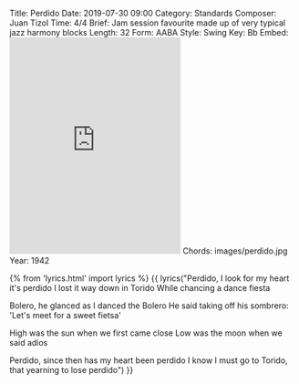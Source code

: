 Title: Perdido
Date: 2019-07-30 09:00
Category: Standards
Composer: Juan Tizol
Time: 4/4
Brief: Jam session favourite made up of very typical jazz harmony blocks
Length: 32
Form: AABA
Style: Swing
Key: Bb
Embed: <iframe src="https://open.spotify.com/embed/user/thatdavidmiller/playlist/4aBpj6CeBeDZElHjQXS2hO" width="300" height="380" frameborder="0" allowtransparency="true" allow="encrypted-media"></iframe>
Chords: images/perdido.jpg
Year: 1942

{% from 'lyrics.html' import lyrics %}
{{ lyrics("Perdido, I look for my heart it's perdido
I lost it way down in Torido
While chancing a dance fiesta

Bolero, he glanced as I danced the Bolero
He said taking off his sombrero:
'Let's meet for a sweet fietsa'

High was the sun when we first came close
Low was the moon when we said adios

Perdido, since then has my heart been perdido
I know I must go to Torido,
that yearning to lose perdido") }}
